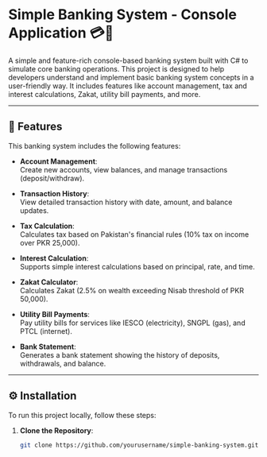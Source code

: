 # Simple Banking System - Console Application 💳🏦

A simple and feature-rich console-based banking system built with C# to simulate core banking operations. This project is designed to help developers understand and implement basic banking system concepts in a user-friendly way. It includes features like account management, tax and interest calculations, Zakat, utility bill payments, and more.

---

## 📌 Features

This banking system includes the following features:

- **Account Management**:  
  Create new accounts, view balances, and manage transactions (deposit/withdraw).
  
- **Transaction History**:  
  View detailed transaction history with date, amount, and balance updates.

- **Tax Calculation**:  
  Calculates tax based on Pakistan's financial rules (10% tax on income over PKR 25,000).

- **Interest Calculation**:  
  Supports simple interest calculations based on principal, rate, and time.

- **Zakat Calculator**:  
  Calculates Zakat (2.5% on wealth exceeding Nisab threshold of PKR 50,000).

- **Utility Bill Payments**:  
  Pay utility bills for services like IESCO (electricity), SNGPL (gas), and PTCL (internet).

- **Bank Statement**:  
  Generates a bank statement showing the history of deposits, withdrawals, and balance.

---

## ⚙️ Installation

To run this project locally, follow these steps:

1. **Clone the Repository**:
   ```bash
   git clone https://github.com/yourusername/simple-banking-system.git
